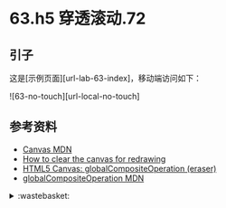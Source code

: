 # 63.h5 穿透滚动.72
## <a name="start"></a> 引子
这是[示例页面][url-lab-63-index]，移动端访问如下：



![63-no-touch][url-local-no-touch]




## <a name="reference"></a> 参考资料
- [Canvas MDN][url-mdn-canvas]
- [How to clear the canvas for redrawing][url-stackoverflow-ques1]
- [HTML5 Canvas: globalCompositeOperation (eraser)][url-stackoverflow-ques2]
- [globalCompositeOperation MDN][url-mdn-globalCompositeOperation]



[url-base]:https://xxholic.github.io/segment

[url-mdn-canvas]:https://developer.mozilla.org/zh-CN/docs/Web/API/Canvas_API
[url-stackoverflow-ques1]:https://stackoverflow.com/questions/2142535/how-to-clear-the-canvas-for-redrawing
[url-stackoverflow-ques2]:https://stackoverflow.com/questions/3445935/html5-canvas-globalcompositeoperation-eraser
[url-mdn-globalCompositeOperation]:https://developer.mozilla.org/en-US/docs/Web/API/CanvasRenderingContext2D/globalCompositeOperation



[url-local-solution]:../images/63/qr-solution.png


<details>
<summary>:wastebasket:</summary>


最近看了海贼王的剧场版《狂热行动》，一开头就看到了广电的标志，然后看里面的字幕，发现真是搞笑，“海贼”变成了“航海家”，“革命军”变成了“正义联盟”，看着拿着刀到处砍人的“航海家”，真是滑稽。这个撇开不说，里面聚集了路飞前期遇到的 BOSS ，看着打斗还是蛮爽的。这次的 BOSS 路飞一个人搞不定，聚集了海军、七武海、革命军的力量才解决了。

![63-poster][url-local-poster]

</details>

[url-local-poster]:../images/63/poster.png